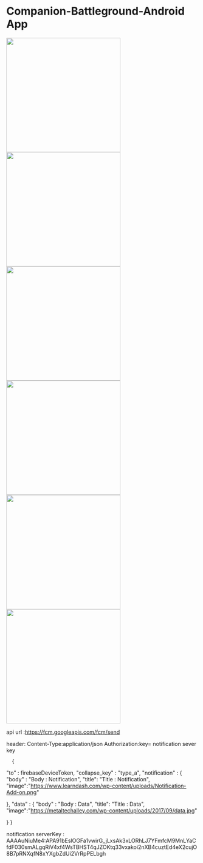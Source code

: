 # Companion-Battleground-Android App


<div align="left">
    <img src="app/resources/screen6.jpeg" width="300px"</img> 
    <img src="app/resources/screen1.jpeg" width="300px"</img>
    <img src="app/resources/screen5.jpeg" width="300px"</img>
</div>

<div align="left">
    <img src="app/resources/screen4.jpeg" width="300px"</img> 
    <img src="app/resources/screen3.jpeg" width="300px"</img>
    <img src="app/resources/screen2.jpeg" width="300px"</img> 
</div>



api url :https://fcm.googleapis.com/fcm/send

header:
      Content-Type:application/json
      Authorization:key= notification sever key
      
      {
 "to" : firebaseDeviceToken,
 "collapse_key" : "type_a",
 "notification" : {
     "body" : "Body : Notification",
     "title": "Title : Notification",
     "image":"https://www.learndash.com/wp-content/uploads/Notification-Add-on.png"
     
 },
 "data" : {
     "body" : "Body : Data",
     "title": "Title : Data",
     "image":"https://metaltechalley.com/wp-content/uploads/2017/09/data.jpg"
     
 }
}

      
notification serverKey : AAAAuNiuMe4:APA91bEslOGFa1vwirG_jLxsAk3xLORhLJ7YFmfcM9MnLYaCfdF030smALgqRiV4xf4WsTBHST4qJZOKtq33vxakoi2nXB4cuztEd4eX2cujO8B7pRNXqfN8xYXgbZdUi2VrRpPELbgh

